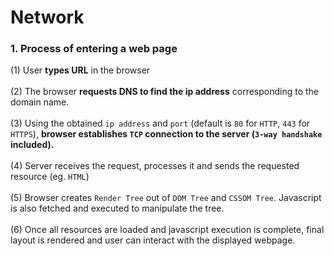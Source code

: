 # Network

### 1. Process of entering a web page
(1) User **types URL** in the browser<br><br>
(2) The browser **requests DNS to find the ip address** corresponding to the domain name.<br><br>
(3) Using the obtained `ip address` and `port` (default is `80` for `HTTP`, `443` for `HTTPS`), **browser establishes `TCP` connection to the server (`3-way handshake` included).**<br><br>
(4) Server receives the request, processes it and sends the requested resource (eg. `HTML`)<br><br>
(5) Browser creates `Render Tree` out of `DOM Tree` and `CSSOM Tree`. Javascript is also fetched and executed to manipulate the tree.<br><br>
(6) Once all resources are loaded and javascript execution is complete, final layout is rendered and user can interact with the displayed webpage.<br><br>